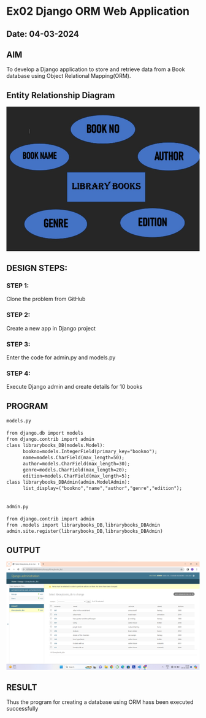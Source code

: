 # Ex02 Django ORM Web Application
## Date: 04-03-2024

## AIM
To develop a Django application to store and retrieve data from a Book database using Object Relational Mapping(ORM).

## Entity Relationship Diagram
![alt text](lekasri/screenshot.jpg)


## DESIGN STEPS:

### STEP 1:
Clone the problem from GitHub

### STEP 2:
Create a new app in Django project

### STEP 3:
Enter the code for admin.py and models.py

### STEP 4:
Execute Django admin and create details for 10 books

## PROGRAM

```
models.py

from django.db import models
from django.contrib import admin
class librarybooks_DB(models.Model):
      bookno=models.IntegerField(primary_key="bookno");
      name=models.CharField(max_length=50);
      author=models.CharField(max_length=30);
      genre=models.CharField(max_length=20);
      edition=models.CharField(max_length=5);
class librarybooks_DBAdmin(admin.ModelAdmin):
      list_display=("bookno","name","author","genre","edition");


admin.py

from django.contrib import admin
from .models import librarybooks_DB,librarybooks_DBAdmin
admin.site.register(librarybooks_DB,librarybooks_DBAdmin)
```

## OUTPUT
![alt text](<lekasri/Screenshot 2024-03-05 101844.png>)



## RESULT
Thus the program for creating a database using ORM hass been executed successfully
